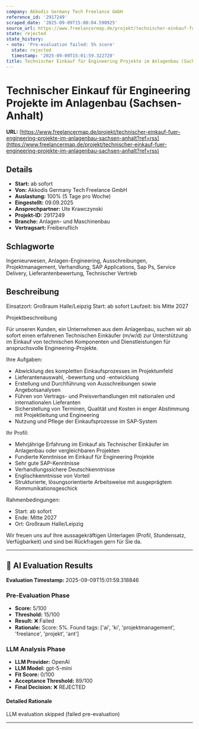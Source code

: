 ```yaml
---
company: Akkodis Germany Tech Freelance GmbH
reference_id: '2917249'
scraped_date: '2025-09-09T15:00:04.590925'
source_url: https://www.freelancermap.de/projekt/technischer-einkauf-fuer-engineering-projekte-im-anlagenbau-sachsen-anhalt?ref=rss
state: rejected
state_history:
- note: 'Pre-evaluation failed: 5% score'
  state: rejected
  timestamp: '2025-09-09T15:01:59.322720'
title: Technischer Einkauf für Engineering Projekte im Anlagenbau (Sachsen-Anhalt)
---
```



# Technischer Einkauf für Engineering Projekte im Anlagenbau (Sachsen-Anhalt)
**URL:** [https://www.freelancermap.de/projekt/technischer-einkauf-fuer-engineering-projekte-im-anlagenbau-sachsen-anhalt?ref=rss](https://www.freelancermap.de/projekt/technischer-einkauf-fuer-engineering-projekte-im-anlagenbau-sachsen-anhalt?ref=rss)
## Details
- **Start:** ab sofort
- **Von:** Akkodis Germany Tech Freelance GmbH
- **Auslastung:** 100% (5 Tage pro Woche)
- **Eingestellt:** 09.09.2025
- **Ansprechpartner:** Ute Krawczynski
- **Projekt-ID:** 2917249
- **Branche:** Anlagen- und Maschinenbau
- **Vertragsart:** Freiberuflich

## Schlagworte
Ingenieurwesen, Anlagen-Engineering, Ausschreibungen, Projektmanagement, Verhandlung, SAP Applications, Sap Ps, Service Delivery, Lieferantenbewertung, Technischer Vertrieb

## Beschreibung
Einsatzort: Großraum Halle/Leipzig
Start: ab sofort
Laufzeit: bis Mitte 2027

Projektbeschreibung

Für unseren Kunden, ein Unternehmen aus dem Anlagenbau, suchen wir ab sofort einen erfahrenen Technischen Einkäufer (m/w/d) zur Unterstützung im Einkauf von technischen Komponenten und Dienstleistungen für anspruchsvolle Engineering-Projekte.

Ihre Aufgaben:
- Abwicklung des kompletten Einkaufsprozesses im Projektumfeld
- Lieferantenauswahl, -bewertung und -entwicklung
- Erstellung und Durchführung von Ausschreibungen sowie Angebotsanalysen
- Führen von Vertrags- und Preisverhandlungen mit nationalen und internationalen Lieferanten
- Sicherstellung von Terminen, Qualität und Kosten in enger Abstimmung mit Projektleitung und Engineering
- Nutzung und Pflege der Einkaufsprozesse im SAP-System

Ihr Profil:
- Mehrjährige Erfahrung im Einkauf als Technischer Einkäufer im Anlagenbau oder vergleichbaren Projekten
- Fundierte Kenntnisse im Einkauf für Engineering Projekte
- Sehr gute SAP-Kenntnisse
- Verhandlungssichere Deutschkenntnisse
- Englischkenntnisse von Vorteil
- Strukturierte, lösungsorientierte Arbeitsweise mit ausgeprägtem Kommunikationsgeschick

Rahmenbedingungen:
- Start: ab sofort
- Ende: Mitte 2027
- Ort: Großraum Halle/Leipzig

Wir freuen uns auf Ihre aussagekräftigen Unterlagen (Profil, Stundensatz, Verfügbarkeit) und sind bei Rückfragen gern für Sie da.

---

## 🤖 AI Evaluation Results

**Evaluation Timestamp:** 2025-09-09T15:01:59.318846

### Pre-Evaluation Phase
- **Score:** 5/100
- **Threshold:** 15/100
- **Result:** ❌ Failed
- **Rationale:** Score: 5%. Found tags: ['ai', 'ki', 'projektmanagement', 'freelance', 'projekt', 'ant']

### LLM Analysis Phase
- **LLM Provider:** OpenAI
- **LLM Model:** gpt-5-mini
- **Fit Score:** 0/100
- **Acceptance Threshold:** 89/100
- **Final Decision:** ❌ REJECTED

#### Detailed Rationale
LLM evaluation skipped (failed pre-evaluation)

---
